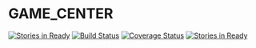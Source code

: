 GAME_CENTER
=======
[![Stories in Ready](https://badge.waffle.io/killuavx/game_center.png?label=ready)](https://waffle.io/killuavx/game_center)
[![Build Status](https://travis-ci.org/killuavx/game_center.png)](https://travis-ci.org/killuavx/game_center)
[![Coverage Status](https://coveralls.io/repos/killuavx/game_center/badge.png)](https://coveralls.io/r/killuavx/game_center)
[![Stories in Ready](https://badge.waffle.io/killuavx/game_center.png)](http://waffle.io/killuavx/game_center)
